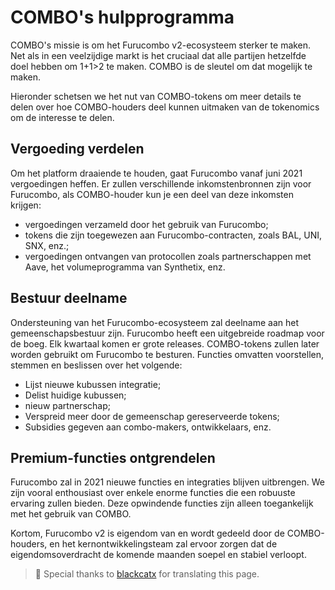 # COMBO's hulpprogramma

COMBO's missie is om het Furucombo v2-ecosysteem sterker te maken. Net als in een veelzijdige markt is het cruciaal dat alle partijen hetzelfde doel hebben om 1+1&gt;2 te maken. COMBO is de sleutel om dat mogelijk te maken.

Hieronder schetsen we het nut van COMBO-tokens om meer details te delen over hoe COMBO-houders deel kunnen uitmaken van de tokenomics om de interesse te delen.

## Vergoeding verdelen

Om het platform draaiende te houden, gaat Furucombo vanaf juni 2021 vergoedingen heffen. Er zullen verschillende inkomstenbronnen zijn voor Furucombo, als COMBO-houder kun je een deel van deze inkomsten krijgen: 

* vergoedingen verzameld door het gebruik van Furucombo;
* tokens die zijn toegewezen aan Furucombo-contracten, zoals BAL, UNI, SNX, enz.;
* vergoedingen ontvangen van protocollen zoals partnerschappen met Aave, het volumeprogramma van Synthetix, enz.

## Bestuur deelname

Ondersteuning van het Furucombo-ecosysteem zal deelname aan het gemeenschapsbestuur zijn. Furucombo heeft een uitgebreide roadmap voor de boeg. Elk kwartaal komen er grote releases. COMBO-tokens zullen later worden gebruikt om Furucombo te besturen. Functies omvatten voorstellen, stemmen en beslissen over het volgende:

* Lijst nieuwe kubussen integratie;
* Delist huidige kubussen;
* nieuw partnerschap;
* Verspreid meer door de gemeenschap gereserveerde tokens;
* Subsidies gegeven aan combo-makers, ontwikkelaars, enz.

## Premium-functies ontgrendelen

Furucombo zal in 2021 nieuwe functies en integraties blijven uitbrengen. We zijn vooral enthousiast over enkele enorme functies die een robuuste ervaring zullen bieden. Deze opwindende functies zijn alleen toegankelijk met het gebruik van COMBO. 

Kortom, Furucombo v2 is eigendom van en wordt gedeeld door de COMBO-houders, en het kernontwikkelingsteam zal ervoor zorgen dat de eigendomsoverdracht de komende maanden soepel en stabiel verloopt.  


> 🧊 Special thanks to [blackcatx](https://twitter.com/gaintodayx) for translating this page.

